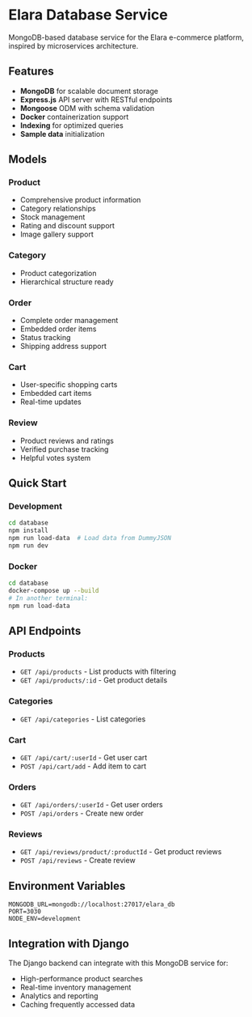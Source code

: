 # Elara Database Service

MongoDB-based database service for the Elara e-commerce platform, inspired by microservices architecture.

## Features

- **MongoDB** for scalable document storage
- **Express.js** API server with RESTful endpoints
- **Mongoose** ODM with schema validation
- **Docker** containerization support
- **Indexing** for optimized queries
- **Sample data** initialization

## Models

### Product
- Comprehensive product information
- Category relationships
- Stock management
- Rating and discount support
- Image gallery support

### Category
- Product categorization
- Hierarchical structure ready

### Order
- Complete order management
- Embedded order items
- Status tracking
- Shipping address support

### Cart
- User-specific shopping carts
- Embedded cart items
- Real-time updates

### Review
- Product reviews and ratings
- Verified purchase tracking
- Helpful votes system

## Quick Start

### Development
```bash
cd database
npm install
npm run load-data  # Load data from DummyJSON
npm run dev
```

### Docker
```bash
cd database
docker-compose up --build
# In another terminal:
npm run load-data
```

## API Endpoints

### Products
- `GET /api/products` - List products with filtering
- `GET /api/products/:id` - Get product details

### Categories
- `GET /api/categories` - List categories

### Cart
- `GET /api/cart/:userId` - Get user cart
- `POST /api/cart/add` - Add item to cart

### Orders
- `GET /api/orders/:userId` - Get user orders
- `POST /api/orders` - Create new order

### Reviews
- `GET /api/reviews/product/:productId` - Get product reviews
- `POST /api/reviews` - Create review

## Environment Variables

```
MONGODB_URL=mongodb://localhost:27017/elara_db
PORT=3030
NODE_ENV=development
```

## Integration with Django

The Django backend can integrate with this MongoDB service for:
- High-performance product searches
- Real-time inventory management
- Analytics and reporting
- Caching frequently accessed data